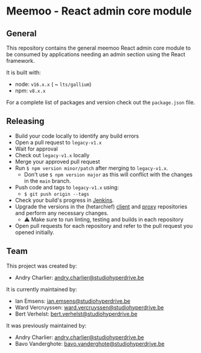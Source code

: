 # Meemoo - React admin core module

## General

This repository contains the general meemoo React admin core module to be consumed by applications
needing an admin section using the React framework.

It is built with:
- node: `v16.x.x` ( ~ `lts/gallium`)
- npm: `v8.x.x`

For a complete list of packages and version check out the `package.json` file.

## Releasing

- Build your code locally to identify any build errors
- Open a pull request to `legacy-v1.x`
- Wait for approval
- Check out `legacy-v1.x` locally
- Merge your approved pull request
- Run `$ npm version minor/patch` after merging to `legacy-v1.x`.
    - Don't use `$ npm version major` as this will conflict with the changes in the `main` branch.
- Push code and tags to `legacy-v1.x` using:
    - `$ git push origin --tags`
- Check your build's progress in [Jenkins](https://ci.meemoo.be/blue/organizations/jenkins/hetarchief%2Freact-admin-core-module/activity).
- Upgrade the versions in the (hetarchief) [client](https://github.com/viaacode/hetarchief-client/) and [proxy](https://github.com/viaacode/hetarchief-proxy/) repositories and perform any necessary changes.
    - ⚠️ Make sure to run linting, testing and builds in each repository
- Open pull requests for each repository and refer to the pull request you opened initially.

## Team

This project was created by:
- Andry Charlier: andry.charlier@studiohyperdrive.be

It is currently maintained by:
- Ian Emsens: ian.emsens@studiohyperdrive.be
- Ward Vercruyssen: ward.vercruyssen@studiohyperdrive.be
- Bert Verhelst: bert.verhelst@studiohyperdrive.be

It was previously maintained by:
- Andry Charlier: andry.charlier@studiohyperdrive.be
- Bavo Vanderghote: bavo.vanderghote@studiohyperdrive.be

